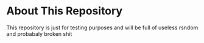 # About This Repository

This repository is just for testing purposes and will be full of useless rsndom and probabaly broken shit
